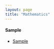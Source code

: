 ```yaml
---
layout: page
title: "Mathematics"
---
```


#### Sample

* [Sample](/archive/mathematics/sample.pdf)
